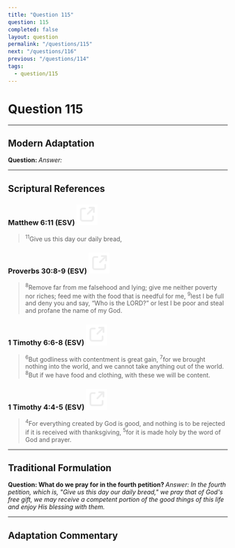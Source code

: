 ```yaml
---
title: "Question 115"
question: 115
completed: false
layout: question
permalink: "/questions/115"
next: "/questions/116"
previous: "/questions/114"
tags:
  - question/115
---
```

# Question 115
---
## Modern Adaptation
<strong>
    Question:
</strong>

<em>
    Answer:
</em>

---
## Scriptural References
### Matthew 6:11 (ESV) <a href="https://biblegateway.com/passage/?search=Matthew+6%3A11&version=ESV"><img src="/assets/svg/link.svg"/></a>
> <sup>11</sup>Give us this day our daily bread,

### Proverbs 30:8-9 (ESV) <a href="https://biblegateway.com/passage/?search=Proverbs+30%3A8-9&version=ESV"><img src="/assets/svg/link.svg"/></a>
> <sup>8</sup>Remove far from me falsehood and lying; give me neither poverty nor riches; feed me with the food that is needful for me,
> <sup>9</sup>lest I be full and deny you and say, “Who is the LORD?” or lest I be poor and steal and profane the name of my God.

### 1 Timothy 6:6-8 (ESV) <a href="https://biblegateway.com/passage/?search=1+Timothy+6%3A6-8&version=ESV"><img src="/assets/svg/link.svg"/></a>
> <sup>6</sup>But godliness with contentment is great gain,
> <sup>7</sup>for we brought nothing into the world, and we cannot take anything out of the world.
> <sup>8</sup>But if we have food and clothing, with these we will be content.

### 1 Timothy 4:4-5 (ESV) <a href="https://biblegateway.com/passage/?search=1+Timothy+4%3A4-5&version=ESV"><img src="/assets/svg/link.svg"/></a>
> <sup>4</sup>For everything created by God is good, and nothing is to be rejected if it is received with thanksgiving,
> <sup>5</sup>for it is made holy by the word of God and prayer.

---
## Traditional Formulation
<strong>
    Question: What do we pray for in the fourth petition?
</strong>

<em>
    Answer: In the fourth petition, which is, "Give us this day our daily bread," we pray that of God's free gift, we may receive a competent portion of the good things of this life and enjoy His blessing with them.
</em>

---
## Adaptation Commentary
